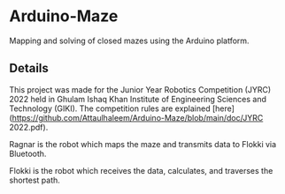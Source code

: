 # Arduino-Maze
Mapping and solving of closed mazes using the Arduino platform.

## Details

This project was made for the Junior Year Robotics Competition (JYRC) 2022 held in Ghulam Ishaq Khan Institute of Engineering Sciences and Technology (GIKI). The competition rules are explained [here](https://github.com/Attaulhaleem/Arduino-Maze/blob/main/doc/JYRC 2022.pdf).

Ragnar is the robot which maps the maze and transmits data to Flokki via Bluetooth.

Flokki is the robot which receives the data, calculates, and traverses the shortest path.
